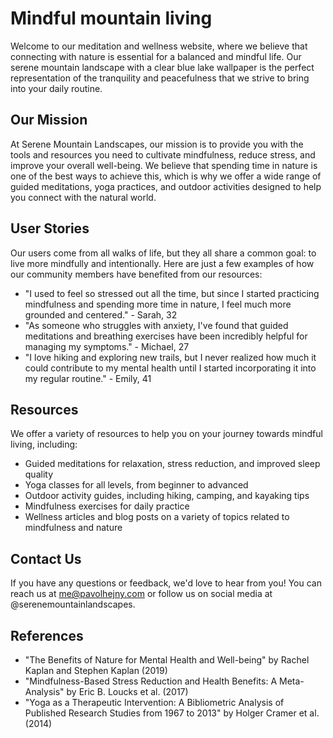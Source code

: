 <!--
Write me content for website with wallpaper which alt text is:

"A serene mountain landscape with a clear blue lake for a meditation or wellness website"

The name/title of the page should not be 1:1 copy of the alt text but rather a real content of the website which is using this wallpaper.

- Use markdown format
- Start with the heading
- The content should look like a real website
- Include real sections like references, contact, user stories, etc. use things relevant to the page purpose.
- Feel free to use structure like headings, bullets, numbering, blockquotes, paragraphs, horizontal lines, etc.
- You can use formatting like bold or _italic_
- You can include UTF-8 emojis
- Links should be only #hash anchors (and you can refer to the document itself)
- Do not include images
-->

<!--font:Poppins-->

# Mindful mountain living

Welcome to our meditation and wellness website, where we believe that connecting with nature is essential for a balanced and mindful life. Our serene mountain landscape with a clear blue lake wallpaper is the perfect representation of the tranquility and peacefulness that we strive to bring into your daily routine.

## Our Mission

At Serene Mountain Landscapes, our mission is to provide you with the tools and resources you need to cultivate mindfulness, reduce stress, and improve your overall well-being. We believe that spending time in nature is one of the best ways to achieve this, which is why we offer a wide range of guided meditations, yoga practices, and outdoor activities designed to help you connect with the natural world.

## User Stories

Our users come from all walks of life, but they all share a common goal: to live more mindfully and intentionally. Here are just a few examples of how our community members have benefited from our resources:

-   "I used to feel so stressed out all the time, but since I started practicing mindfulness and spending more time in nature, I feel much more grounded and centered." - Sarah, 32
-   "As someone who struggles with anxiety, I've found that guided meditations and breathing exercises have been incredibly helpful for managing my symptoms." - Michael, 27
-   "I love hiking and exploring new trails, but I never realized how much it could contribute to my mental health until I started incorporating it into my regular routine." - Emily, 41

## Resources

We offer a variety of resources to help you on your journey towards mindful living, including:

-   Guided meditations for relaxation, stress reduction, and improved sleep quality
-   Yoga classes for all levels, from beginner to advanced
-   Outdoor activity guides, including hiking, camping, and kayaking tips
-   Mindfulness exercises for daily practice
-   Wellness articles and blog posts on a variety of topics related to mindfulness and nature

## Contact Us

If you have any questions or feedback, we'd love to hear from you! You can reach us at me@pavolhejny.com or follow us on social media at @serenemountainlandscapes.

## References

-   "The Benefits of Nature for Mental Health and Well-being" by Rachel Kaplan and Stephen Kaplan (2019)
-   "Mindfulness-Based Stress Reduction and Health Benefits: A Meta-Analysis" by Eric B. Loucks et al. (2017)
-   "Yoga as a Therapeutic Intervention: A Bibliometric Analysis of Published Research Studies from 1967 to 2013" by Holger Cramer et al. (2014)

